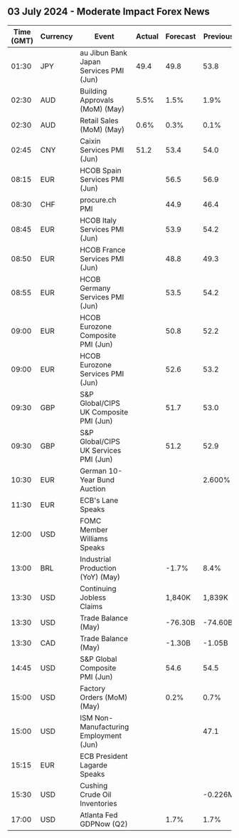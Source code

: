 ## 03 July 2024 - Moderate Impact Forex News

| Time (GMT) | Currency | Event | Actual | Forecast | Previous |
|------|----------|-------|--------|----------|----------|
| 01:30 | JPY | au Jibun Bank Japan Services PMI (Jun) | 49.4 | 49.8 | 53.8 |
| 02:30 | AUD | Building Approvals (MoM) (May) | 5.5% | 1.5% | 1.9% |
| 02:30 | AUD | Retail Sales (MoM) (May) | 0.6% | 0.3% | 0.1% |
| 02:45 | CNY | Caixin Services PMI (Jun) | 51.2 | 53.4 | 54.0 |
| 08:15 | EUR | HCOB Spain Services PMI (Jun) |  | 56.5 | 56.9 |
| 08:30 | CHF | procure.ch PMI |  | 44.9 | 46.4 |
| 08:45 | EUR | HCOB Italy Services PMI (Jun) |  | 53.9 | 54.2 |
| 08:50 | EUR | HCOB France Services PMI (Jun) |  | 48.8 | 49.3 |
| 08:55 | EUR | HCOB Germany Services PMI (Jun) |  | 53.5 | 54.2 |
| 09:00 | EUR | HCOB Eurozone Composite PMI (Jun) |  | 50.8 | 52.2 |
| 09:00 | EUR | HCOB Eurozone Services PMI (Jun) |  | 52.6 | 53.2 |
| 09:30 | GBP | S&P Global/CIPS UK Composite PMI (Jun) |  | 51.7 | 53.0 |
| 09:30 | GBP | S&P Global/CIPS UK Services PMI (Jun) |  | 51.2 | 52.9 |
| 10:30 | EUR | German 10-Year Bund Auction |  |  | 2.600% |
| 11:30 | EUR | ECB's Lane Speaks |  |  |  |
| 12:00 | USD | FOMC Member Williams Speaks |  |  |  |
| 13:00 | BRL | Industrial Production (YoY) (May) |  | -1.7% | 8.4% |
| 13:30 | USD | Continuing Jobless Claims |  | 1,840K | 1,839K |
| 13:30 | USD | Trade Balance (May) |  | -76.30B | -74.60B |
| 13:30 | CAD | Trade Balance (May) |  | -1.30B | -1.05B |
| 14:45 | USD | S&P Global Composite PMI (Jun) |  | 54.6 | 54.5 |
| 15:00 | USD | Factory Orders (MoM) (May) |  | 0.2% | 0.7% |
| 15:00 | USD | ISM Non-Manufacturing Employment (Jun) |  |  | 47.1 |
| 15:15 | EUR | ECB President Lagarde Speaks |  |  |  |
| 15:30 | USD | Cushing Crude Oil Inventories |  |  | -0.226M |
| 17:00 | USD | Atlanta Fed GDPNow (Q2) |  | 1.7% | 1.7% |
